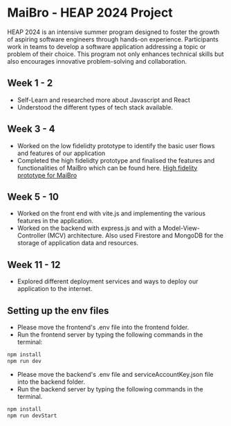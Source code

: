 # MaiBro - HEAP 2024 Project

HEAP 2024 is an intensive summer program designed to foster the growth of aspiring software engineers through hands-on experience. Participants work in teams to develop a software application addressing a topic or problem of their choice. This program not only enhances technical skills but also encourages innovative problem-solving and collaboration.

## Week 1 - 2

- Self-Learn and researched more about Javascript and React
- Understood the different types of tech stack available.

## Week 3 - 4

- Worked on the low fidelidty prototype to identify the basic user flows and features of our application
- Completed the high fidelidty prototype and finalised the features and functionalities of MaiBro which can be found here.
[High fidelity prototype for MaiBro](https://www.figma.com/design/BoCmY8tX6G4rdmOAPiAeLs/MAIBRO?node-id=0-1&t=AIKo3BwdDjZVeX2Z-1)

## Week 5 - 10

- Worked on the front end with vite.js and implementing the various features in the application.
- Worked on the backend with express.js and with a Model-View-Controller (MCV) architecture. Also used Firestore and MongoDB for the storage of application data and resources.

## Week 11 - 12

- Explored different deployment services and ways to deploy our application to the internet.

## Setting up the env files

- Please move the frontend's .env file into the frontend folder.
- Run the frontend server by typing the following commands in the terminal:

```sh
npm install
npm run dev
```

- Please move the backend's .env file and serviceAccountKey.json file into the backend folder.
- Run the backend server by typing the following commands in the terminal.

```sh
npm install
npm run devStart
```
